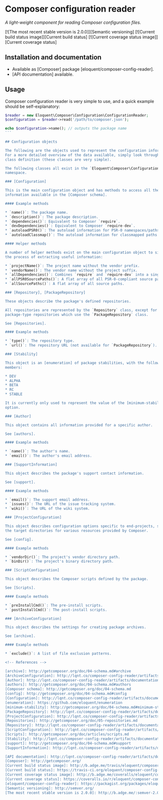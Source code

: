 # Composer configuration reader

*A light-weight component for reading Composer configuration files.*

[![The most recent stable version is 2.0.0]][Semantic versioning]
[![Current build status image]][Current build status]
[![Current coverage status image]][Current coverage status]

## Installation and documentation

* Available as [Composer] package [eloquent/composer-config-reader].
* [API documentation] available.

## Usage

Composer configuration reader is very simple to use, and a quick example should
be self-explanatory:

````php
$reader = new Eloquent\Composer\Configuration\ConfigurationReader;
$configuration = $reader->read('/path/to/composer.json');

echo $configuration->name(); // outputs the package name
```

## Configuration objects

The following are the objects used to represent the configuration information.
For a more detailed overview of the data available, simply look through the
class definition (these classes are very simple).

The following classes all exist in the `Eloquent\Composer\Configuration\Element`
namespace.

### [Configuration]

This is the main configuration object and has methods to access all the
information available in the [Composer schema].

#### Example methods

* `name()`: The package name.
* `description()`: The package description.
* `dependencies()`: Equivalent to Composer `require`.
* `devDependencies()`: Equivalent to Composer `require-dev`.
* `autoloadPSR0()`: The autoload information for PSR-0 namespaces/paths.
* `autoloadClassmap()`: The autoload information for classmapped paths.

#### Helper methods

A number of helper methods exist on the main configuration object to simplify
the process of extracting useful information:

* `projectName()`: The project name without the vendor prefix.
* `vendorName()`: The vendor name without the project suffix.
* `allDependencies()`: Combines `require` and `require-dev` into a single array.
* `allPSR0SourcePaths()`: A flat array of all PSR-0-compliant source paths.
* `allSourcePaths()`: A flat array of all source paths.

### [Repository], [PackageRepository]

These objects describe the package's defined repositories.

All repositories are represented by the `Repository` class, except for
package-type repositories which use the `PackageRepository` class.

See [Repositories].

#### Example methods

* `type()`: The repository type.
* `url()`: The repository URL (not available for `PackageRepository`).

### [Stability]

This object is an [enumeration] of package stabilities, with the following
members:

* DEV
* ALPHA
* BETA
* RC
* STABLE

It is currently only used to represent the value of the [minimum-stability]
option.

### [Author]

This object contains all information provided for a specific author.

See [authors].

#### Example methods

* `name()`: The author's name.
* `email()`: The author's email address.

### [SupportInformation]

This object describes the package's support contact information.

See [support].

#### Example methods

* `email()`: The support email address.
* `issues()`: The URL of the issue tracking system.
* `wiki()`: The URL of the wiki system.

### [ProjectConfiguration]

This object describes configuration options specific to end-projects, such as
the target directories for various resources provided by Composer.

See [config].

#### Example methods

* `vendorDir()`: The project's vendor directory path.
* `binDir()`: The project's binary directory path.

### [ScriptConfiguration]

This object describes the Composer scripts defined by the package.

See [Scripts].

#### Example methods

* `preInstallCmd()`: The pre-install scripts.
* `postInstallCmd()`: The post-install scripts.

### [ArchiveConfiguration]

This object describes the settings for creating package archives.

See [archive].

#### Example methods

* `exclude()`: A list of file exclusion patterns.

<!-- References -->

[archive]: http://getcomposer.org/doc/04-schema.md#archive
[ArchiveConfiguration]: http://lqnt.co/composer-config-reader/artifacts/documentation/api/Eloquent/Composer/Configuration/Element/ArchiveConfiguration.html
[Author]: http://lqnt.co/composer-config-reader/artifacts/documentation/api/Eloquent/Composer/Configuration/Element/Author.html
[authors]: http://getcomposer.org/doc/04-schema.md#authors
[Composer schema]: http://getcomposer.org/doc/04-schema.md
[config]: http://getcomposer.org/doc/04-schema.md#config
[Configuration]: http://lqnt.co/composer-config-reader/artifacts/documentation/api/Eloquent/Composer/Configuration/Element/Configuration.html
[enumeration]: https://github.com/eloquent/enumeration
[minimum-stability]: http://getcomposer.org/doc/04-schema.md#minimum-stability
[PackageRepository]: http://lqnt.co/composer-config-reader/artifacts/documentation/api/Eloquent/Composer/Configuration/Element/PackageRepository.html
[ProjectConfiguration]: http://lqnt.co/composer-config-reader/artifacts/documentation/api/Eloquent/Composer/Configuration/Element/ProjectConfiguration.html
[Repositories]: http://getcomposer.org/doc/05-repositories.md
[Repository]: http://lqnt.co/composer-config-reader/artifacts/documentation/api/Eloquent/Composer/Configuration/Element/Repository.html
[ScriptConfiguration]: http://lqnt.co/composer-config-reader/artifacts/documentation/api/Eloquent/Composer/Configuration/Element/ScriptConfiguration.html
[Scripts]: http://getcomposer.org/doc/articles/scripts.md
[Stability]: http://lqnt.co/composer-config-reader/artifacts/documentation/api/Eloquent/Composer/Configuration/Element/Stability.html
[support]: http://getcomposer.org/doc/04-schema.md#support
[SupportInformation]: http://lqnt.co/composer-config-reader/artifacts/documentation/api/Eloquent/Composer/Configuration/Element/SupportInformation.html

[API documentation]: http://lqnt.co/composer-config-reader/artifacts/documentation/api/
[Composer]: http://getcomposer.org/
[Current build status image]: http://b.adge.me/travis/eloquent/composer-config-reader/develop.svg "Current build status for the develop branch"
[Current build status]: https://travis-ci.org/eloquent/composer-config-reader
[Current coverage status image]: http://b.adge.me/coveralls/eloquent/composer-config-reader/develop.svg "Current test coverage for the develop branch"
[Current coverage status]: https://coveralls.io/r/eloquent/composer-config-reader
[eloquent/composer-config-reader]: https://packagist.org/packages/eloquent/composer-config-reader
[Semantic versioning]: http://semver.org/
[The most recent stable version is 2.0.0]: http://b.adge.me/:semver-2.0.0-brightgreen.svg "This project uses semantic versioning"
